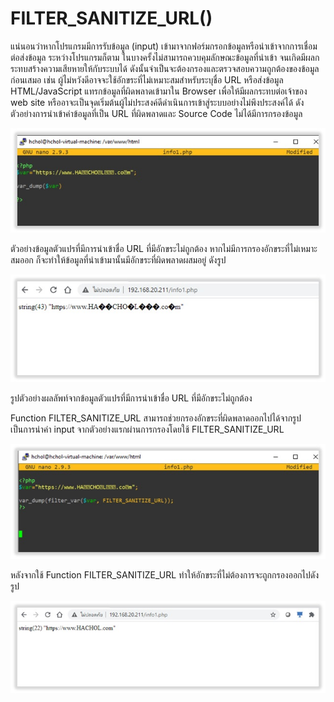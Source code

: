 # FILTER_SANITIZE_URL()

แน่นอนว่าหากโปรแกรมมีการรับข้อมูล (input) เข้ามาจากฟอร์มกรอกข้อมูลหรือนำเข้าจากการเชื่อมต่อส่งข้อมูล
ระหว่างโปรแกรมก็ตาม ในบางครั้งไม่สามารถควบคุมลักษณะข้อมูลที่นำเข้า จนเกิดมีผลกระทบสร้างความเสียหายให้กับระบบได้ ดังนั้นจำเป็นจะต้องกรองและตรวจสอบความถูกต้องของข้อมูลก่อนเสมอ เช่น ผู้ไม่หวังดีอาจจะใช้อักขระที่ไม่เหมาะสมสำหรับระบุชื่อ URL หรือส่งข้อมูล HTML/JavaScript แทรกข้อมูลที่ผิดพลาดเข้ามาใน Browser เพื่อให้มีผลกระทบต่อเจ้าของ web site หรืออาจะเป็นจุดเริ่มต้นผู้ไม่ประสงค์ดีดำเนินการเข้าสู่ระบบอย่างไม่พึงประสงค์ได้  ดังตัวอย่างการนำเข้าค่าข้อมูลที่เป็น URL ที่ผิดพลาดและ Source Code ไม่ได้มีการกรองข้อมูล

![](img/URL1.jpg)

ตัวอย่างข้อมูลตัวแปรที่มีการนำเข้าชื่อ URL ที่มีอักขระไม่ถูกต้อง หากไม่มีการกรองอักขระที่ไม่เหมาะสมออก ก็จะทำให้ข้อมูลที่นำเข้ามานั้นมีอักขระที่ผิดพลาดผสมอยู่ ดังรูป

![](img/URL2.jpg)

รูปตัวอย่างผลลัพท์จากข้อมูลตัวแปรที่มีการนำเข้าชื่อ URL ที่มีอักขระไม่ถูกต้อง 

Function FILTER_SANITIZE_URL สามารถช่วยกรองอักขระที่ผิดพลาดออกไปได้จากรูปเป็นการนำค่า input จากตัวอย่างแรกผ่านการกรองโดยใช้ FILTER_SANITIZE_URL  

![](img/URL3.jpg)

หลังจากใช้ Function FILTER_SANITIZE_URL ทำให้อักขระที่ไม่ต้องการจะถูกกรองออกไปดังรูป

![](img/URL4.jpg)


